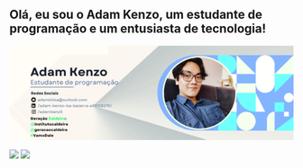## Olá, eu sou o Adam Kenzo, um estudante de programação e um entusiasta de tecnologia!
![Imagem banner](bannerGitHub.png)

<div> 
 
  <a href="https://www.instagram.com/adamkenz0/" target="_blank"><img src="https://img.shields.io/badge/-Instagram-%23E4405F?style=for-the-badge&logo=instagram&logoColor=white" target="_blank"></a>
  <a href="https://www.linkedin.com/in/adam-kenzo-isa-bezerra-a08158278" target="_blank"><img src="https://img.shields.io/badge/-LinkedIn-%230077B5?style=for-the-badge&logo=linkedin&logoColor=white" target="_blank"></a> 
  
</div>

